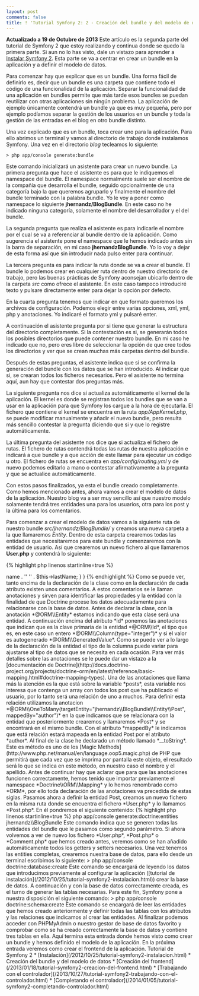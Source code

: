 ```yaml
---
layout: post
comments: false
title: ! 'Tutorial Symfony 2: 2 - Creación del bundle y del modelo de datos'
---
```


**Actualizado a 19 de Octubre de 2013**
Este artículo es la segunda parte del tutorial de Symfony 2 que estoy realizando y continua donde se quedo la primera parte. Si aun no lo has visto, dale un vistazo para aprender a [Instalar Symfony 2](/2012/10/25/tutorial-symfony2-instalacion.html). Esta parte se va a centrar en crear un bundle en la aplicación y a definir el modelo de datos.

Para comenzar hay que explicar que es un bundle. Una forma fácil de definirlo es, decir que un bundle es una carpeta que contiene todo el código de una funcionalidad de la aplicación. Separar la funcionalidad de una aplicación en bundles permite que más tarde esos bundles se puedan reutilizar con otras aplicaciones sin ningún problema. La aplicación de ejemplo únicamente contendrá un bundle ya que es muy pequeña, pero por ejemplo podíamos separar la gestión de los usuarios en un bundle y toda la gestión de las entradas en el blog en otro bundle distinto.

Una vez explicado que es un bundle, toca crear uno para la aplicación. Para ello abrimos un terminal y vamos al directorio de trabajo donde instalamos Symfony. Una vez en el directorio *blog* tecleamos lo siguiente:

    > php app/console generate:bundle

Este comando inicializará un asistente para crear un nuevo bundle. La primera pregunta que hace el asistente es para que le indiquemos el namespace del bundle. El namespace normalmente suele ser el nombre de la compañía que desarrolla el bundle, seguido opcionalmente de una categoría bajo la que queremos agruparlo y finalmente el nombre del bundle terminado con la palabra bundle. Yo le voy a poner como namespace lo siguiente **jhernandz/BlogBundle**. En este caso no he indicado ninguna categoría, solamente el nombre del desarrollador y el del bundle.

<!--more-->

La segunda pregunta que realiza el asistente es para indicarle el nombre por el cual se va a referenciar al bundle dentro de la aplicación. Como sugerencia el asistente pone el namespace que le hemos indicado antes sin la barra de separación, en mi caso **jhernandzBlogBundle**. Yo lo voy a dejar de esta forma así que sin introducir nada pulso enter para continuar.

La  tercera pregunta es para indicar la ruta donde se va a crear el bundle. El bundle lo podemos crear en cualquier ruta dentro de nuestro directorio de trabajo, pero las buenas prácticas de Symfony aconsejan ubicarlo dentro de la carpeta *src* como ofrece el asistente. En este caso tampoco introduciré texto y pulsare directamente enter para dejar la opción por defecto.

En la cuarta pregunta tenemos que indicar en que formato queremos los archivos de configuración. Podemos elegir entre varias opciones, xml, yml, php y anotaciones. Yo indicaré el formato yml y pulsaré enter.

A continuación el asistente pregunta por si tiene que generar la estructura del directorio completamente. Si la contestación es si, se generarán todos los posibles directorios que puede contener nuestro bundle. En mi caso he indicado que no, pero eres libre de seleccionar la opción de que cree todos los directorios y ver que se crean muchas más carpetas dentro del bundle.

Después de estas preguntas, el asistente indica que si se confirma la generación del bundle con los datos que se han introducido. Al indicar que si, se crearan todos los ficheros necesarios. Pero el asistente no termina aquí, aun hay que contestar dos preguntas más.

La siguiente pregunta nos dice si actualiza automáticamente el kernel de la aplicación. El kernel es donde se registran todos los bundles que se van a usar en la aplicación para que Symfony los cargue a la hora de ejecutarla. El fichero que contiene el kernel se encuentra en la ruta *app/AppKernel.php*, se puede modificar manualmente y añadir el nuevo bundle, pero resulta más sencillo contestar la pregunta diciendo que si y que lo registre automáticamente.

La última pregunta del asistente nos dice que si actualiza el fichero de rutas. El fichero de rutas contendrá todas las rutas de nuestra aplicación e indicará a que bundle y a que acción de este llamar para ejecutar un código u otro. El fichero de rutas se encuentra en *app/config/routing.yml* y de nuevo podemos editarlo a mano o contestar afirmativamente a la pregunta y que se actualice automáticamente.

Con estos pasos finalizados, ya esta el bundle creado completamente. Como hemos mencionado antes, ahora vamos a crear el modelo de datos de la aplicación. Nuestro blog va a ser muy sencillo así que nuestro modelo solamente tendrá tres entidades una para los usuarios, otra para los post y la última para los comentarios.

Para comenzar a crear el modelo de datos vamos a la siguiente ruta de nuestro bundle *src/jhernandz/BlogBundle/* y creamos una nueva carpeta a la que llamaremos *Entity*. Dentro de esta carpeta crearemos todas las entidades que necesitaremos para este bundle y comenzaremos con la entidad de usuario. Así que crearemos un nuevo fichero al que llamaremos **User.php** y contendrá lo siguiente:

{% highlight php linenos startinline=true %}
<?php

namespace jhernandz\\BlogBundle\\Entity;

use Doctrine\\ORM\\Mapping as ORM;

/**
 * @ORM\\Entity
 */
class User
{
    /**
    * @ORM\\Id
    * @ORM\\Column(type="integer")
    * @ORM\\GeneratedValue
    */
    protected $id;

    /**
    * @ORM\\Column(type="string", length=255)
    */
    protected $name;
    
    /**
    * @ORM\\Column(type="string", length=255)
    */
    protected $lastName;
    
    /**
    * @ORM\\Column(type="string", length=255)
    */
    protected $email;
    
    /**
    * @ORM\\Column(type="string", length=255)
    */
    protected $password;
    
    /**
    * @ORM\\OneToMany(targetEntity="jhernandz\\BlogBundle\\Entity\\Post", 
    *    mappedBy="author")
    */
    protected $posts;
    
    
    public function __toString() 
    { 
        return $this->name . '' '' . $this->lastName; 
    }
}
{% endhighlight %}

Como se puede ver, tanto encima de la declaración de la clase como en la declaración de cada atributo existen unos comentarios. A estos comentarios se le llaman anotaciones y sirven para identificar las propiedades y la entidad con la finalidad de que Doctrine procese los datos adecuadamente para relacionarse con la base de datos.

Antes de declarar la clase, con la anotación *@ORM\\Entity* estamos indicando que esta clase será una entidad. A continuación encima del atributo *id* ponemos las anotaciones que indican que es la clave primaria de la entidad *@ORM\\Id*, el tipo que es, en este caso un entero *@ORM\\Column(type="integer")* y si el valor es autogenerado *@ORM\\GeneratedValue*. Como se puede ver a lo largo de la declaración de la entidad el tipo de la columna puede variar para ajustarse al tipo de datos que se necesita en cada ocasión. Para ver más detalles sobre las anotaciones se le puede dar un vistazo a la [documentación de Doctrine](http://docs.doctrine-project.org/projects/doctrine-orm/en/latest/reference/basic-mapping.html#doctrine-mapping-types).

Una de las anotaciones que llama más la atención es la que está sobre la variable *posts*, esta variable nos interesa que contenga un array con todos los post que ha publicado el usuario, por lo tanto será una relación de uno a muchos. Para definir esta relación utilizamos la anotacion *@ORM\\OneToMany(targetEntity="jhernandz\\BlogBundle\\Entity\\Post", mappedBy="author")* en la que indicamos que se relacionara con la entidad que posteriormente crearemos y llamaremos *Post* y se encontrará en el mismo bundle. Con el atributo *mappedBy* le indicamos que está relación estará mapeada en la entidad Post por el atributo *author*.

Al final de la clase he declarado un método llamado *__toString*. Este es método es uno de los [Magic Methods](http://www.php.net/manual/en/language.oop5.magic.php) de PHP que permitirá que cada vez que se imprima por pantalla este objeto, el resultado será lo que se indica en este método, en nuestro caso el nombre y el apellido.

Antes de continuar hay que aclarar que para que las anotaciones funcionen correctamente, hemos tenido que importar previamente el namespace *Doctrine\\ORM\\Mapping* y lo hemos renombrado como *ORM*, por ello toda declaración de las anotaciones va precedida de estas siglas.

Pasamos ahora a definir la entidad Post, creamos un nuevo fichero en la misma ruta donde se encuentra el fichero *User.php* y lo llamamos *Post.php*. En él pondremos el siguiente contenido:

{% highlight php linenos startinline=true %}
<?php

namespace jhernandz\\BlogBundle\\Entity;

use Doctrine\\ORM\\Mapping as ORM;

/**
 * @ORM\\Entity
 */
class Post
{
    /**
    * @ORM\\Id
    * @ORM\\Column(type="integer")
    * @ORM\\GeneratedValue
    */
    protected $id;
    
    /**
    * @ORM\\Column(type="string", length=255)
    */
    protected $title;
    
    /**
    * @ORM\\Column(type="string", length=255)
    */
    protected $slug;
    
    /**
    * @ORM\\Column(type="datetime", nullable=true)
    */
    protected $publishDate;
    
    /**
    * @ORM\\ManyToOne(targetEntity="jhernandz\\BlogBundle\\Entity\\User", 
    *   inversedBy="posts")
    */
    protected $author;
    
    /**
    * @ORM\\Column(type="text")
    */
    protected $content;
    
    /**
    * @ORM\\OneToMany(targetEntity="jhernandz\\BlogBundle\\Entity\\Comment", 
    *   mappedBy="post")
    */
    protected $comments;

}
{% endhighlight %}

En este caso podemos ver como hemos añadido algunos atributos nuevos en las anotaciones como el *nullable* del campo publishDate para indicar que es un campo que puede ser nulo. Como hemos dicho antes en esta entidad vamos a mapear la relación entre usuario y post. La forma de definir este mapeado la vemos con la anotación *@ORM\\ManyToOne(targetEntity="jhernandz\\BlogBundle\\Entity\\User")* que vemos encima del atributo *author* en la que indicamos que este atributo se tiene que relacionar con la entidad usuario. Además esta entidad también define una relación de uno a muchos con la entidad *Comment* que crearemos a continuación al igual que hicimos con la entidad *User* y *Post*

La última entidad que vamos a crear como he mencionado antes, se llamará *Comment*, así que crearemos de nuevo en el mismo directorio un fichero llamado *Coment.php* y su contenido será este:

{% highlight php linenos startinline=true %}
<?php

namespace jhernandz\\BlogBundle\\Entity;

use Doctrine\\ORM\\Mapping as ORM;

/**
 * @ORM\\Entity
 */
class Comment
{
    /**
    * @ORM\\Id
    * @ORM\\Column(type="integer")
    * @ORM\\GeneratedValue
    */
    protected $id;
    
    /**
    * @ORM\\Column(type="string", length=255)
    */
    protected $name;
    
    /**
    * @ORM\\Column(type="datetime", nullable=true)
    */
    protected $date;
    
    /**
    * @ORM\\Column(type="text")
    */
    protected $content;
    
    /**
    * @ORM\\ManyToOne(targetEntity="jhernandz\\BlogBundle\\Entity\\Post", 
    *   inversedBy="comments")
    */
    protected $post;
}
{% endhighlight %}

Con las anotaciones claras y las entidades definidas, nos damos cuenta que todos los atributos los hemos declarado como *protected* por lo tanto no son accesibles. Por ello necesitamos crear los métodos *getters* y *setters* para poder acceder a ellos. En vez de tener que crearlos manualmente, Symfony nos proporciona un comando que nos ayuda a crearlos automaticamente, para ello vamos a un terminal y tecleamos lo siguiente:

    > php app/console generate:doctrine:entities jhernandz\\BlogBundle

Este comando indica que se generen todas las entidades del bundle que le pasamos como segundo parámetro. Si ahora volvemos a ver de nuevo los fichero *User.php*, *Post.php* o *Comment.php* que hemos creado antes, veremos como se han añadido automáticamente todos los getters y setters necesarios.

Una vez tenemos las entities completas, crearemos nuestra base de datos, para ello desde un terminal escribimos lo siguiente:

    > php app/console doctrine:database:create

Este comando se encargará de leyendo los datos que introducimos previamente al configurar la aplicación ([tutorial de instalación](/2012/10/25/tutorial-symfony2-instalacion.html)) crear la base de datos.

A continuación y con la base de datos correctamente creada, es el turno de generar las tablas necesarias. Para este fín, Symfony pone a nuestra disposición el siguiente comando:

    > php app/console doctrine:schema:create

Este comando se encargará de leer las entidades que hemos creado anteriormente y definir todas las tablas con los atributos y las relaciones que indicamos al crear las entidades.

Al finalizar podemos acceder con PHPMyAdmin o nuestro gestor de base de datos favorito y comprobar como se ha creado correctamente la base de datos y contiene tres tablas en ella.

Aquí termina esta entrada donde hemos visto como crear un bundle y hemos definido el modelo de la aplicación. En la próxima entrada veremos como crear el frontend de la aplicación.

Tutorial de Symfony 2

* [Instalación](/2012/10/25/tutorial-symfony2-instalacion.html)
* Creación del bundle y del modelo de datos
* [Creación del frontend](/2013/01/18/tutorial-symfony2-creacion-del-frontend.html)
* [Trabajando con el controlador](/2013/10/27/tutorial-symfony2-trabajando-con-el-controlador.html)
* [Completando el controlador](/2014/01/05/tutorial-symfony2-completando-controlador.html)